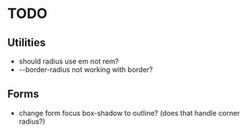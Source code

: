 # TODO

## Utilities

* should radius use em not rem?
* --border-radius not working with border?

## Forms

* change form focus box-shadow to outline? (does that handle corner radius?)

